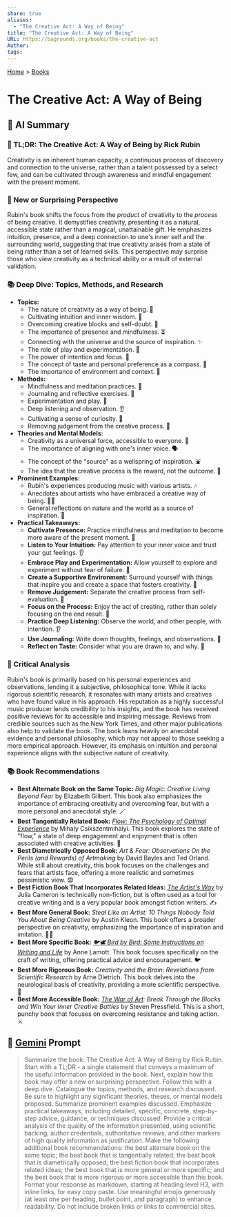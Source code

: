 ```yaml
---
share: true
aliases:
  - "The Creative Act: A Way of Being"
title: "The Creative Act: A Way of Being"
URL: https://bagrounds.org/books/the-creative-act
Author: 
tags: 
---
```

[Home](../index.md) > [Books](./index.md)  
# The Creative Act: A Way of Being  
## 🤖 AI Summary  
### 🎨 TL;DR: The Creative Act: A Way of Being by Rick Rubin  
Creativity is an inherent human capacity, a continuous process of discovery and connection to the universe, rather than a talent possessed by a select few, and can be cultivated through awareness and mindful engagement with the present moment.  
  
### 🤯 New or Surprising Perspective  
Rubin's book shifts the focus from the *product* of creativity to the *process* of being creative. It demystifies creativity, presenting it as a natural, accessible state rather than a magical, unattainable gift. He emphasizes intuition, presence, and a deep connection to one's inner self and the surrounding world, suggesting that true creativity arises from a state of being rather than a set of learned skills. This perspective may surprise those who view creativity as a technical ability or a result of external validation.  
  
### 📚 Deep Dive: Topics, Methods, and Research  
* **Topics:**  
    * The nature of creativity as a way of being. 🧘  
    * Cultivating intuition and inner wisdom. 🧠  
    * Overcoming creative blocks and self-doubt. 🚧  
    * The importance of presence and mindfulness. ⏳  
    * Connecting with the universe and the source of inspiration. ✨  
    * The role of play and experimentation. 🎲  
    * The power of intention and focus. 🎯  
    * The concept of taste and personal preference as a compass. 🧭  
    * The importance of environment and context. 🏡  
* **Methods:**  
    * Mindfulness and meditation practices. 🧘  
    * Journaling and reflective exercises. 📝  
    * Experimentation and play. 🧪  
    * Deep listening and observation. 👂  
    * Cultivating a sense of curiosity. 🤔  
    * Removing judgement from the creative process. 🚫  
* **Theories and Mental Models:**  
    * Creativity as a universal force, accessible to everyone. 🌌  
    * The importance of aligning with one's inner voice. 🗣️  
    * The concept of the "source" as a wellspring of inspiration. ⛲  
    * The idea that the creative process is the reward, not the outcome. 🎁  
* **Prominent Examples:**  
    * Rubin's experiences producing music with various artists. 🎶  
    * Anecdotes about artists who have embraced a creative way of being. 🧑‍🎨  
    * General reflections on nature and the world as a source of inspiration. 🌳  
* **Practical Takeaways:**  
    * **Cultivate Presence:** Practice mindfulness and meditation to become more aware of the present moment. 🧘  
    * **Listen to Your Intuition:** Pay attention to your inner voice and trust your gut feelings. 👂  
    * **Embrace Play and Experimentation:** Allow yourself to explore and experiment without fear of failure. 🎲  
    * **Create a Supportive Environment:** Surround yourself with things that inspire you and create a space that fosters creativity. 🏡  
    * **Remove Judgement:** Separate the creative process from self-evaluation. 🚫  
    * **Focus on the Process:** Enjoy the act of creating, rather than solely focusing on the end result. 🎁  
    * **Practice Deep Listening:** Observe the world, and other people, with intention. 👂  
    * **Use Journaling:** Write down thoughts, feelings, and observations. 📝  
    * **Reflect on Taste:** Consider what you are drawn to, and why. 🧭  
  
### 🧐 Critical Analysis  
Rubin's book is primarily based on his personal experiences and observations, lending it a subjective, philosophical tone. While it lacks rigorous scientific research, it resonates with many artists and creatives who have found value in his approach. His reputation as a highly successful music producer lends credibility to his insights, and the book has received positive reviews for its accessible and inspiring message. Reviews from credible sources such as the New York Times, and other major publications also help to validate the book. The book leans heavily on anecdotal evidence and personal philosophy, which may not appeal to those seeking a more empirical approach. However, its emphasis on intuition and personal experience aligns with the subjective nature of creativity.  
  
### 📚 Book Recommendations  
* **Best Alternate Book on the Same Topic:** *Big Magic: Creative Living Beyond Fear* by Elizabeth Gilbert. This book also emphasizes the importance of embracing creativity and overcoming fear, but with a more personal and anecdotal style. 🪄  
* **Best Tangentially Related Book:** *[Flow: The Psychology of Optimal Experience](./flow-the-psychology-of-optimal-experience.md)* by Mihaly Csikszentmihalyi. This book explores the state of "flow," a state of deep engagement and enjoyment that is often associated with creative activities. 🌊  
* **Best Diametrically Opposed Book:** *Art & Fear: Observations On the Perils (and Rewards) of Artmaking* by David Bayles and Ted Orland. While still about creativity, this book focuses on the challenges and fears that artists face, offering a more realistic and sometimes pessimistic view. 😨  
* **Best Fiction Book That Incorporates Related Ideas:** *[The Artist's Way](./the-artists-way.md)* by Julia Cameron is technically non-fiction, but is often used as a tool for creative writing and is a very popular book amongst fiction writers. ✍️  
* **Best More General Book:** *Steal Like an Artist: 10 Things Nobody Told You About Being Creative* by Austin Kleon. This book offers a broader perspective on creativity, emphasizing the importance of inspiration and imitation. 🧑‍🎨  
* **Best More Specific Book:** *[🐦🕊️ Bird by Bird: Some Instructions on Writing and Life](./bird-by-bird.md)* by Anne Lamott. This book focuses specifically on the craft of writing, offering practical advice and encouragement. 🐦  
* **Best More Rigorous Book:** *Creativity and the Brain: Revelations from Scientific Research* by Arne Dietrich. This book delves into the neurological basis of creativity, providing a more scientific perspective. 🧠  
* **Best More Accessible Book:** *[The War of Art](./the-war-of-art.md): Break Through the Blocks and Win Your Inner Creative Battles* by Steven Pressfield. This is a short, punchy book that focuses on overcoming resistance and taking action. ⚔️  
  
## 💬 [Gemini](https://gemini.google.com) Prompt  
> Summarize the book: The Creative Act: A Way of Being by Rick Rubin. Start with a TL;DR - a single statement that conveys a maximum of the useful information provided in the book. Next, explain how this book may offer a new or surprising perspective. Follow this with a deep dive. Catalogue the topics, methods, and research discussed. Be sure to highlight any significant theories, theses, or mental models proposed. Summarize prominent examples discussed. Emphasize practical takeaways, including detailed, specific, concrete, step-by-step advice, guidance, or techniques discussed. Provide a critical analysis of the quality of the information presented, using scientific backing, author credentials, authoritative reviews, and other markers of high quality information as justification. Make the following additional book recommendations: the best alternate book on the same topic; the best book that is tangentially related; the best book that is diametrically opposed; the best fiction book that incorporates related ideas; the best book that is more general or more specific; and the best book that is more rigorous or more accessible than this book. Format your response as markdown, starting at heading level H3, with inline links, for easy copy paste. Use meaningful emojis generously (at least one per heading, bullet point, and paragraph) to enhance readability. Do not include broken links or links to commercial sites.